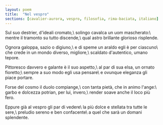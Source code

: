 ```yaml
---
layout: poem
title:  "Nel vespro"
sections: [cavalier-aurora, vespro, filosofia, rima-baciata, italiano]
---
```


Sul suo destrier, d'ideali cromato,\\
solingo cavalca un uom mascherato:\\
mentre il tramonto su tutto discende,\\
qual astro brillante glorioso risplende.

Ognora galoppa, sazio o digiuno,\\
e di speme un araldo egli è per ciascuno\\
che crede in un mondo diverso, migliore,\\
scaldato d'autentico, umano tepore.

Pittoresco davvero e galante è il suo aspetto,\\
al par di sua elsa, un ornato fioretto;\\
sempre a suo modo egli usa pensare\\
e ovunque eleganza gli piace portare.

Forse del cosmo il duolo compiange,\\
con tanta pietà, che in animo l'ange:\\
garbo e dolcezza potrian, per lui, invero,\\
render soave anche il loco più fero.

Eppure già al vespro gli par di vedere\\
la più dolce e stellata tra tutte le sere,\\
preludio sereno e ben confacente\\
a quel che sarà un domani splendente.
